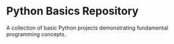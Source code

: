 # Python Basics Repository

A collection of basic Python projects demonstrating fundamental programming concepts.
